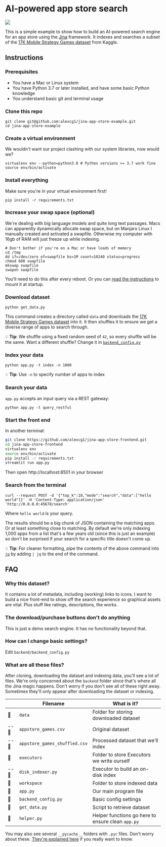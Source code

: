 # AI-powered app store search

![](./video.gif)

This is a simple example to show how to build an AI-powered search engine for an app store using the [Jina](https://github.com/jina-ai/jina/) framework. It indexes and searches a subset of the [17K Mobile Strategy Games dataset](https://www.kaggle.com/tristan581/17k-apple-app-store-strategy-games) from Kaggle.

## Instructions

### Prerequisites

- You have a Mac or Linux system
- You have Python 3.7 or later installed, and have some basic Python knowledge
- You understand basic git and terminal usage

### Clone this repo

```shell
git clone git@github.com:alexcg1/jina-app-store-example.git
cd jina-app-store-example
```

### Create a virtual environment

We wouldn't want our project clashing with our system libraries, now would we?

```shell
virtualenv env --python=python3.8 # Python versions >= 3.7 work fine
source env/bin/activate
```

### Install everything

Make sure you're in your virtual environment first!

```shell
pip install -r requirements.txt
```

### Increase your swap space (optional)

We're dealing with big language models and quite long text passages. Macs can apparently dynamically allocate swap space, but on Manjaro Linux I manually created and activated a swapfile. Otherwise my computer with 16gb of RAM will just freeze up while indexing.

```shell
# Don't bother if you're on a Mac or have loads of memory
cd /tmp
dd if=/dev/zero of=swapfile bs=1M count=10240 status=progress
chmod 600 swapfile
mkswap swapfile
swapon swapfile
```

You'll need to do this after every reboot. Or you can [read the instructions](https://wiki.archlinux.org/title/Swap#Manually) to mount it at startup.

### Download dataset

```shell
python get_data.py
```

This command creates a directory called `data` and downloads the [17K Mobile Strategy Games dataset](https://www.kaggle.com/tristan581/17k-apple-app-store-strategy-games) into it. It then shuffles it to ensure we get a diverse range of apps to search through.

💡 **Tip**: We shuffle using a fixed random seed of `42`, so every shuffle will be the same. Want a different shuffle? Change it in [`backend_config.py`](./backend/backend_config.py)

### Index your data

```shell
python app.py -t index -n 1000
```

💡 **Tip**: Use `-n` to specify number of apps to index

### Search your data

`app.py` accepts an input query via a REST gateway:

```shell
python app.py -t query_restful
```

### Start the front end

In another terminal:

```sh
git clone https://github.com/alexcg1/jina-app-store-frontend.git
cd jina-app-store-frontend
virtualenv env
source env/bin/activate
pip install -r requirements.txt
streamlit run app.py
```

Then open http://localhost:8501 in your browser

### Search from the terminal

```shell
curl --request POST -d '{"top_k":10,"mode":"search","data":["hello world"]}' -H 'Content-Type: application/json' 'http://0.0.0.0:45678/search'
```

Where `hello world` is your query.

The results should be a big chunk of JSON containing the matching apps. Or at least something close to matching. By default we're only indexing 1,000 apps from a list that's a few years old (since this is just an example) so don't be surprised if your search for a specific title doesn't come up.

💡 **Tip**: For cleaner formatting, pipe the contents of the above command into [`jq`](https://stedolan.github.io/jq/) by adding `| jq` to the end of the command.

## FAQ

### Why this dataset?

It contains a lot of metadata, including (working) links to icons. I want to build a nice front-end to show off the search experience so graphical assets are vital. Plus stuff like ratings, descriptions, the works.

### The download/purchase buttons don't do anything

This is just a demo search engine. It has no functionality beyond that. 

### How can I change basic settings?

Edit `backend/backend_config.py`

### What are all these files?

After cloning, downloading the dataset and indexing data, you'll see a lot of files. We're only concerned about the `backend` folder since that's where all the Jina magic happens. Don't worry if you don't see all of these right away. Sometimes they'll only appear after downloading the dataset or indexing.

|       | Filename                      | What is it?                                       |
|-------|-------------------------------|---------------------------------------------------|
| 📂    | `data`                        | Folder for storing downloaded dataset             |
| -- 📄 | `appstore_games.csv`          | Original dataset                                  |
| -- 📄 | `appstore_games_shuffled.csv` | Processed dataset that we'll index                |
| 📂    | `executors`                   | Folder to store Executors we write ourself        |
| -- 📄 | `disk_indexer.py`             | Executor to build an on-disk index                |
| 📂    | `workspace`                   | Folder to store indexed data                      |
| 📄    | `app.py`                      | Our main program file                             |
| 📄    | `backend_config.py`           | Basic config settings                             |
| 📄    | `get_data.py`                 | Script to retrieve dataset                        |
| 📄    | `helper.py`                   | Helper functions go here to ensure clean `app.py` |

You may also see several `__pycache__` folders with `.pyc` files. Don't worry about these. [They're explained here](https://stackoverflow.com/a/16869074) if you really want to know.


